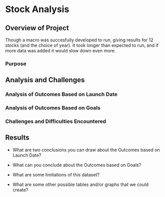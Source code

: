 # Stock Analysis

## Overview of Project
Though a macro was succesfully developed to run, giving results for 12 stocks (and the choice of year). It took longer than expected to run, and if more data was added it would slow down even more.
### Purpose

## Analysis and Challenges

### Analysis of Outcomes Based on Launch Date

### Analysis of Outcomes Based on Goals

### Challenges and Difficulties Encountered

## Results

- What are two conclusions you can draw about the Outcomes based on Launch Date?

- What can you conclude about the Outcomes based on Goals?

- What are some limitations of this dataset?

- What are some other possible tables and/or graphs that we could create?
